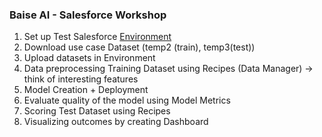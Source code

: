 ### Baise AI - Salesforce Workshop

1. Set up Test Salesforce [Environment](https://trailhead.salesforce.com/promo/orgs/analytics-de)
2. Download use case Dataset (temp2 (train), temp3(test))
3. Upload datasets in Environment 
4. Data preprocessing Training Dataset using Recipes (Data Manager) -> think of interesting features
6. Model Creation + Deployment
7. Evaluate quality of the model using Model Metrics
8. Scoring Test Dataset using Recipes
9. Visualizing outcomes by creating Dashboard
